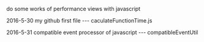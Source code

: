 do some works of performance views with javascript

2016-5-30 my github first file --- caculateFunctionTime.js 

2016-5-31 compatible event processor of javascript --- compatibleEventUtil


